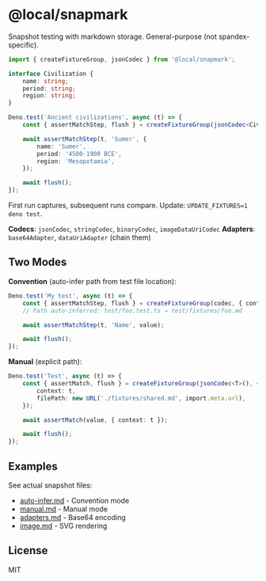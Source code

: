 # @local/snapmark

Snapshot testing with markdown storage. General-purpose (not spandex-specific).

```typescript
import { createFixtureGroup, jsonCodec } from '@local/snapmark';

interface Civilization {
	name: string;
	period: string;
	region: string;
}

Deno.test('Ancient civilizations', async (t) => {
	const { assertMatchStep, flush } = createFixtureGroup(jsonCodec<Civilization>(), { context: t });

	await assertMatchStep(t, 'Sumer', {
		name: 'Sumer',
		period: '4500-1900 BCE',
		region: 'Mesopotamia',
	});

	await flush();
});
```

First run captures, subsequent runs compare. Update: `UPDATE_FIXTURES=1 deno test`.

**Codecs**: `jsonCodec`, `stringCodec`, `binaryCodec`, `imageDataUriCodec`
**Adapters**: `base64Adapter`, `dataUriAdapter` (chain them)

## Two Modes

**Convention** (auto-infer path from test file location):

```typescript
Deno.test('My test', async (t) => {
	const { assertMatchStep, flush } = createFixtureGroup(codec, { context: t });
	// Path auto-inferred: test/foo.test.ts → test/fixtures/foo.md

	await assertMatchStep(t, 'Name', value);

	await flush();
});
```

**Manual** (explicit path):

```typescript
Deno.test('Test', async (t) => {
	const { assertMatch, flush } = createFixtureGroup(jsonCodec<T>(), {
		context: t,
		filePath: new URL('./fixtures/shared.md', import.meta.url),
	});

	await assertMatch(value, { context: t });

	await flush();
});
```

## Examples

See actual snapshot files:

- [auto-infer.md](test/fixtures/auto-infer.md) - Convention mode
- [manual.md](test/fixtures/manual.md) - Manual mode
- [adapters.md](test/fixtures/adapters.md) - Base64 encoding
- [image.md](test/fixtures/image.md) - SVG rendering

## License

MIT
